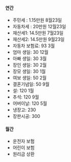 
#### 연간
- 주민세 : 1.15만원 8월23일
- 자동차세 : 20만원 12월23일
- 재산세1: 14.5만원 7월23일
- 재산세2: 14.5만원 9월23일
- 자동차 보험료: 93 3월
- 엄마 생일: 30 12월
- 아빠 생일: 30 3월
- 장인 생일: 30 2월
- 장모 생일: 30 1월
- 여보 생일: 50 2월
- 결혼기념일: 50 9월
- 설: 120 1월
- 추석: 120 9월
- 어버이날: 120 5월
- 냉장고: 230 
- 장판시공: 300 

#### 월간
- 운전자 보험
- 어린이 보험
- 원리금 상환